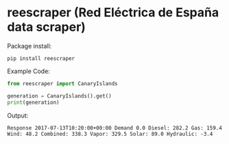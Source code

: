 # reescraper (Red Eléctrica de España data scraper)

Package install:

```
pip install reescraper
```

Example Code:

```python
from reescraper import CanaryIslands

generation = CanaryIslands().get()
print(generation)
```
Output:

```
Response 2017-07-13T10:20:00+00:00 Demand 0.0 Diesel: 282.2 Gas: 159.4 Wind: 48.2 Combined: 338.3 Vapor: 329.5 Solar: 89.0 Hydraulic: -3.4
```
